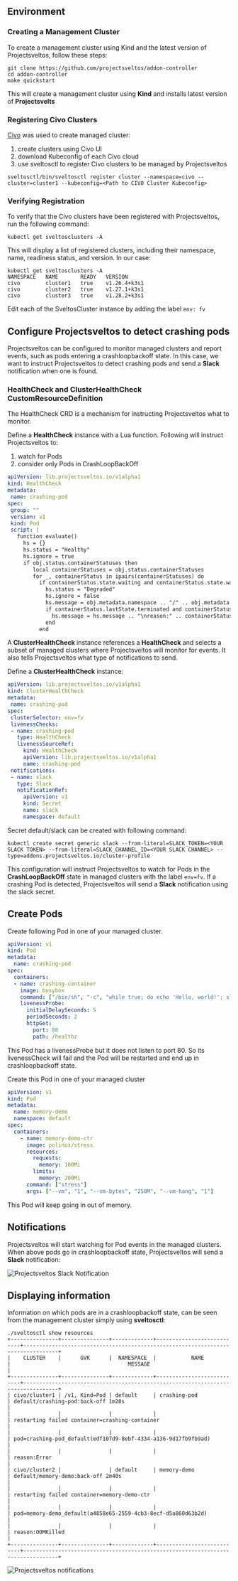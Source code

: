 ## Environment

### Creating a Management Cluster

To create a management cluster using Kind and the latest version of Projectsveltos, follow these steps:

```
git clone https://github.com/projectsveltos/addon-controller
cd addon-controller
make quickstart
```

This will create a management cluster using __Kind__ and installs latest version of __Projectsvelts__

### Registering Civo Clusters

[Civo](https://www.civo.com) was used to create managed cluster:

1. create clusters using Civo UI
2. download Kubeconfig of each Civo cloud
3. use sveltosctl to register Civo clusters to be managed by Projectsveltos
```
sveltosctl/bin/sveltosctl register cluster --namespace=civo --cluster=cluster1 --kubeconfig=<Path to CIVO Cluster Kubeconfig>
```

### Verifying Registration
To verify that the Civo clusters have been registered with Projectsveltos, run the following command:

```
kubectl get sveltosclusters -A
```

This will display a list of registered clusters, including their namespace, name, readiness status, and version. In our case:


```
kubectl get sveltosclusters -A
NAMESPACE   NAME       READY   VERSION
civo        cluster1   true    v1.26.4+k3s1
civo        cluster2   true    v1.27.1+k3s1
civo        cluster3   true    v1.28.2+k3s1
```

Edit each of the SveltosCluster instance by adding the label `env: fv`

## Configure Projectsveltos to detect crashing pods

Projectsveltos can be configured to monitor managed clusters and report events, such as pods entering a crashloopbackoff state. 
In this case, we want to instruct Projectsveltos to detect crashing pods and send a __Slack__ notification when one is found.

### HealthCheck and ClusterHealthCheck CustomResourceDefinition

The HealthCheck CRD is a mechanism for instructing Projectsveltos what to monitor.

Define a __HealthCheck__ instance with a Lua function. Following will instruct Projectsveltos to:

1. watch for Pods
2. consider only Pods in CrashLoopBackOff

```yaml
apiVersion: lib.projectsveltos.io/v1alpha1
kind: HealthCheck
metadata:
 name: crashing-pod
spec:
 group: ""
 version: v1
 kind: Pod
 script: |
   function evaluate()
     hs = {}
     hs.status = "Healthy"
     hs.ignore = true
     if obj.status.containerStatuses then
        local containerStatuses = obj.status.containerStatuses
        for _, containerStatus in ipairs(containerStatuses) do
          if containerStatus.state.waiting and containerStatus.state.waiting.reason == "CrashLoopBackOff" then
            hs.status = "Degraded"
            hs.ignore = false
            hs.message = obj.metadata.namespace .. "/" .. obj.metadata.name .. ":" .. containerStatus.state.waiting.message
            if containerStatus.lastState.terminated and containerStatus.lastState.terminated.reason then
              hs.message = hs.message .. "\nreason:" .. containerStatus.lastState.terminated.reason
            end
          end
```

A __ClusterHealthCheck__ instance references a __HealthCheck__ and selects a subset of managed clusters where Projectsveltos will monitor for events. It also tells Projectsveltos what type of notifications to send.

Define a __ClusterHealthCheck__ instance:

```yaml
apiVersion: lib.projectsveltos.io/v1alpha1
kind: ClusterHealthCheck
metadata:
 name: crashing-pod
spec:
 clusterSelector: env=fv
 livenessChecks:
 - name: crashing-pod
   type: HealthCheck
   livenessSourceRef:
     kind: HealthCheck
     apiVersion: lib.projectsveltos.io/v1alpha1
     name: crashing-pod
 notifications:
 - name: slack
   type: Slack
   notificationRef:
     apiVersion: v1
     kind: Secret
     name: slack
     namespace: default
```

Secret default/slack can be created with following command:

```
kubectl create secret generic slack --from-literal=SLACK_TOKEN=<YOUR SLACK TOKEN> --from-literal=SLACK_CHANNEL_ID=<YOUR SLACK CHANNEL> --type=addons.projectsveltos.io/cluster-profile 
```

This configuration will instruct Projectsveltos to watch for Pods in the __CrashLoopBackOff__ state in managed clusters with the label `env=fv`. If a crashing Pod is detected, Projectsveltos will send a __Slack__ notification using the slack secret.

## Create Pods

Create following Pod in one of your managed cluster. 

```yaml
apiVersion: v1
kind: Pod
metadata:
  name: crashing-pod
spec:
  containers:
  - name: crashing-container
    image: busybox
    command: ["/bin/sh", "-c", "while true; do echo 'Hello, world!'; sleep 1; done"]
    livenessProbe:
      initialDelaySeconds: 5
      periodSeconds: 2
      httpGet:
        port: 80
        path: /healthz
```

This Pod has a livenessProbe but it does not listen to port 80. So its livenessCheck will fail and the Pod will be restarted and end up in crashloopbackoff state.

Create this Pod in one of your managed cluster

```yaml
apiVersion: v1
kind: Pod
metadata:
  name: memory-demo
  namespace: default
spec:
  containers:
    - name: memory-demo-ctr
      image: polinux/stress
      resources:
        requests:
          memory: 100Mi
        limits:
          memory: 200Mi
      command: ["stress"]
      args: ["--vm", "1", "--vm-bytes", "250M", "--vm-hang", "1"]
```

This Pod will keep going in out of memory.

## Notifications

Projectsveltos will start watching for Pod events in the managed clusters. When above pods go in crashloopbackoff state, Projectsveltos will send a __Slack__ notification:

![Projectsveltos Slack Notification](slack_notification.png)

## Displaying information

Information on which pods are in a crashloopbackoff state, can be seen from the management cluster simply using __sveltosctl__:

```
./sveltosctl show resources 
+---------------+---------------+-------------+---------------------------+---------------------------------------------------------------------------------+
|    CLUSTER    |      GVK      |  NAMESPACE  |           NAME            |                                     MESSAGE                                     |
+---------------+---------------+-------------+---------------------------+---------------------------------------------------------------------------------+
| civo/cluster1 | /v1, Kind=Pod | default     | crashing-pod              | default/crashing-pod:back-off 1m20s                                             |
|               |               |             |                           | restarting failed container=crashing-container                                  |
|               |               |             |                           | pod=crashing-pod_default(edf107d9-8ebf-4334-a136-9d17fb9fb9ad)                  |
|               |               |             |                           | reason:Error                                                                    |
| civo/cluster2 |               | default     | memory-demo               | default/memory-demo:back-off 2m40s                                              |
|               |               |             |                           | restarting failed container=memory-demo-ctr                                     |
|               |               |             |                           | pod=memory-demo_default(a4858e65-2559-4cb3-8ecf-d5a860d63b2d)                   |
|               |               |             |                           | reason:OOMKilled                                                                |
+---------------+---------------+-------------+---------------------------+---------------------------------------------------------------------------------+
```

![Projectsveltos notifications](notification.gif)
